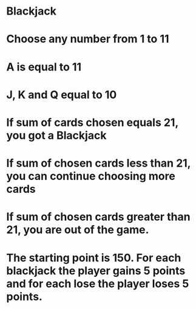 # Blackjack
# Choose any number from 1 to 11
# A is equal to 11
# J, K and Q equal to 10
# If sum of cards chosen equals 21, you got a Blackjack
# If sum of chosen cards less than 21, you can continue choosing more cards
# If sum of chosen cards greater than 21, you are out of the game.
# The starting point is 150. For each blackjack the player gains 5 points and for each lose the player loses 5 points.